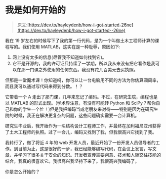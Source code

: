 # 我是如何开始的

> 原文:[https://dev.to/hayleydenb/how-i-got-started-26ne](https://dev.to/hayleydenb/how-i-got-started--26ne)

我在 19 岁左右的时候写下了我的第一行代码，是为一个叫做土木工程师计算的课程写的。我们使用 MATLAB，这实在是一种耻辱，原因如下:

1.  网上没有太多的信息(尽管我不知道如何找到它)。
2.  它不是开源的，我的许可证只持续了一学期，所以我从来没有把它看作是我可以在那一门课之外使用的任何东西。我没有花几百美元去买执照。

但那是一堂魔术课！你知道吗，你可以让一台电脑用不同的方法为你估算圆周率，而且我可以通过写代码来得到分数。！？

它带着一个 A 走出了那门课，几年来忘记了编码。不过，在研究生院，编程也是以 MATLAB 的形式出现。(学术界注意，有没有可能转 Python 和 SciPy？帮你自己和你的学生一个忙！)但是我把编码当成老朋友来对待——特别是因为在研究生院的时候，我正在解决更复杂的问题，这些问题确实需要一台计算机。

研究生毕业后，我开始作为一名结构设计工程师工作，并最终在加利福尼亚州获得了土木工程师的执照。过了一会儿，编码又找到了我，但我很高兴它找到了我。

我转行了，做了将近 4 年的 web 开发人员，最近开始了一份开发人员倡导者的工作。到目前为止，这是很好的一步，我已经能够编写代码，在会议上发言，写文章，并学习了很多关于安全的知识。开发者宣传需要创意、技术和人际交往技能的结合，我真的很喜欢它。我很高兴我坚持下来了。我很高兴我编码了。

你是怎么开始的？